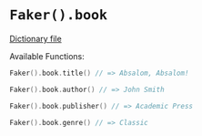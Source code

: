 # `Faker().book`

[Dictionary file](../src/main/resources/locales/en/book.yml)

Available Functions:  
```kotlin
Faker().book.title() // => Absalom, Absalom! 

Faker().book.author() // => John Smith

Faker().book.publisher() // => Academic Press 

Faker().book.genre() // => Classic
```
